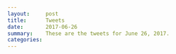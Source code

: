 ```yaml
---
layout:     post
title:      Tweets
date:       2017-06-26
summary:    These are the tweets for June 26, 2017.
categories:
---
```



